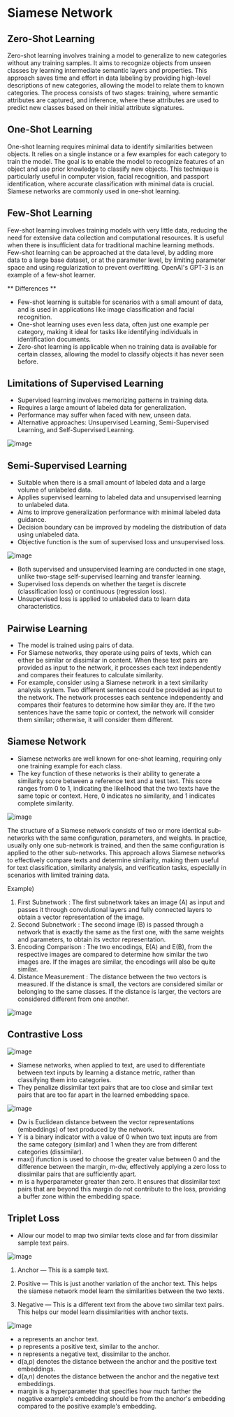 # Siamese Network

## Zero-Shot Learning
Zero-shot learning involves training a model to generalize to new categories without any training samples. It aims to recognize objects from unseen classes by learning intermediate semantic layers and properties. This approach saves time and effort in data labeling by providing high-level descriptions of new categories, allowing the model to relate them to known categories. The process consists of two stages: training, where semantic attributes are captured, and inference, where these attributes are used to predict new classes based on their initial attribute signatures.

## One-Shot Learning
One-shot learning requires minimal data to identify similarities between objects. It relies on a single instance or a few examples for each category to train the model. The goal is to enable the model to recognize features of an object and use prior knowledge to classify new objects. This technique is particularly useful in computer vision, facial recognition, and passport identification, where accurate classification with minimal data is crucial. Siamese networks are commonly used in one-shot learning.

## Few-Shot Learning
Few-shot learning involves training models with very little data, reducing the need for extensive data collection and computational resources. It is useful when there is insufficient data for traditional machine learning methods. Few-shot learning can be approached at the data level, by adding more data to a large base dataset, or at the parameter level, by limiting parameter space and using regularization to prevent overfitting. OpenAI's GPT-3 is an example of a few-shot learner.

** Differences **

* Few-shot learning is suitable for scenarios with a small amount of data, and is used in applications like image classification and facial recognition.
* One-shot learning uses even less data, often just one example per category, making it ideal for tasks like identifying individuals in identification documents.
* Zero-shot learning is applicable when no training data is available for certain classes, allowing the model to classify objects it has never seen before.


## Limitations of Supervised Learning

* Supervised learning involves memorizing patterns in training data.
* Requires a large amount of labeled data for generalization.
* Performance may suffer when faced with new, unseen data.
* Alternative approaches: Unsupervised Learning, Semi-Supervised Learning, and Self-Supervised Learning.

![image](https://github.com/inhoi/Siamese-Network/assets/76868046/5d9bd2e4-eead-4aa1-99b2-6203adfdea48)

## Semi-Supervised Learning

* Suitable when there is a small amount of labeled data and a large volume of unlabeled data.
* Applies supervised learning to labeled data and unsupervised learning to unlabeled data.
* Aims to improve generalization performance with minimal labeled data guidance.
* Decision boundary can be improved by modeling the distribution of data using unlabeled data.
* Objective function is the sum of supervised loss and unsupervised loss.

![image](https://github.com/inhoi/Siamese-Network/assets/76868046/fe25f8b1-6b48-4395-8117-9fa74d4f811d)

* Both supervised and unsupervised learning are conducted in one stage, unlike two-stage self-supervised learning and transfer learning.
* Supervised loss depends on whether the target is discrete (classification loss) or continuous (regression loss).
* Unsupervised loss is applied to unlabeled data to learn data characteristics.

## Pairwise Learning

* The model is trained using pairs of data.
* For Siamese networks, they operate using pairs of texts, which can either be similar or dissimilar in content. When these text pairs are provided as input to the network, it processes each text independently and compares their features to calculate similarity.
* For example, consider using a Siamese network in a text similarity analysis system. Two different sentences could be provided as input to the network. The network processes each sentence independently and compares their features to determine how similar they are. If the two sentences have the same topic or context, the network will consider them similar; otherwise, it will consider them different.

## Siamese Network

* Siamese networks are well known for one-shot learning, requiring only one training example for each class.
* The key function of these networks is their ability to generate a similarity score between a reference text and a test text. This score ranges from 0 to 1, indicating the likelihood that the two texts have the same topic or context. Here, 0 indicates no similarity, and 1 indicates complete similarity.

![image](https://github.com/inhoi/Siamese-Network/assets/76868046/2871045d-e137-4eaa-a3f0-9078c86b45bc)

The structure of a Siamese network consists of two or more identical sub-networks with the same configuration, parameters, and weights. In practice, usually only one sub-network is trained, and then the same configuration is applied to the other sub-networks. This approach allows Siamese networks to effectively compare texts and determine similarity, making them useful for text classification, similarity analysis, and verification tasks, especially in scenarios with limited training data.

Example)
1. First Subnetwork : The first subnetwork takes an image (A) as input and passes it through convolutional layers and fully connected layers to obtain a vector representation of the image.
2. Second Subnetwork : The second image (B) is passed through a network that is exactly the same as the first one, with the same weights and parameters, to obtain its vector representation.
3. Encoding Comparison : The two encodings, E(A) and E(B), from the respective images are compared to determine how similar the two images are. If the images are similar, the encodings will also be quite similar.
4. Distance Measurement : The distance between the two vectors is measured. If the distance is small, the vectors are considered similar or belonging to the same classes. If the distance is larger, the vectors are considered different from one another.

![image](https://github.com/inhoi/Siamese-Network/assets/76868046/c6b508d7-c5d9-407c-b807-f01dd5d32558)

## Contrastive Loss

![image](https://github.com/inhoi/Siamese-Network/assets/76868046/8c4033f2-5123-421e-b2f6-ef28af82fce1)

* Siamese networks, when applied to text, are used to differentiate between text inputs by learning a distance metric, rather than classifying them into categories.
* They penalize dissimilar text pairs that are too close and similar text pairs that are too far apart in the learned embedding space.

![image](https://github.com/inhoi/Siamese-Network/assets/76868046/95f371e4-5b8f-4bef-88f1-117c9a231d6d)

* Dw is Euclidean distance between the vector representations (embeddings) of text produced by the network.
* Y is a binary indicator with a value of 0 when two text inputs are from the same category (similar) and 1 when they are from different categories (dissimilar).
* max() ifunction is used to choose the greater value between 0 and the difference between the margin, m-dw, effectively applying a zero loss to dissimilar pairs that are sufficiently apart.
* m is a hyperparameter greater than zero. It ensures that dissimilar text pairs that are beyond this margin do not contribute to the loss, providing a buffer zone within the embedding space.

## Triplet Loss

* Allow our model to map two similar texts close and far from dissimilar sample text pairs.
  
![image](https://github.com/inhoi/Siamese-Network/assets/76868046/f69f81f0-0119-4995-9d96-8290be11c458)

1. Anchor — This is a sample text.

2. Positive — This is just another variation of the anchor text. This helps the siamese network model learn the similarities between the two texts.

3. Negative — This is a different text from the above two similar text pairs. This helps our model learn dissimilarities with anchor texts.

![image](https://github.com/inhoi/Siamese-Network/assets/76868046/6e427c22-f688-471c-8266-520f8aab0daf)

* a represents an anchor text.
* p represents a positive text, similar to the anchor.
* n represents a negative text, dissimilar to the anchor.
* d(a,p) denotes the distance between the anchor and the positive text embeddings.
* d(a,n) denotes the distance between the anchor and the negative text embeddings.
* margin is a hyperparameter that specifies how much farther the negative example's embedding should be from the anchor's embedding compared to the positive example's embedding.

